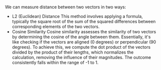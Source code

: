 We can measure distance between two vectors in two ways:

- L2 (Euclidean) Distance
	This method involves applying a formula, typically the square root of the sum of the squared differences between corresponding elements of the two vectors.
- Cosine Similarity
	Cosine similarity assesses the similarity of two vectors by determining the cosine of the angle between them. Essentially, it's like checking if the vectors are aligned (0 degrees) or perpendicular (90 degrees). 
	To achieve this, we compute the dot product of the vectors divided by the product of their lengths, which normalizes the calculation, removing the influence of their magnitudes. The outcome consistently falls within the range of -1 to 1.